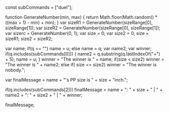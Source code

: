  const subCommands = ["duel"];
 
function GenerateNumber(min, max)
{
    return Math.floor(Math.random() * ((max + 1) - min) + min);
}
var sizeR1 = GenerateNumber(sizeRange[0], sizeRange[1]);
var sizeR2 = GenerateNumber(sizeRange[0], sizeRange[1]);
var sizerc = GenerateNumber(0, 1);
var size = 0;
var size2 = 0;
size = sizeR1;
size2 = sizeR2;

var name;
if(q == "") name = u;
else name = q;
var name2;
var winner;
if(q.includes(subCommands[0])) 
{
    name2 = q.substring(q.lastIndexOf("+") + 5);
    name = u;
}
winner = "The winner is " + name;
if(size < size2) winner = "The winner is " + name2;
else if( size == size2) winner = "The winner is nobody.";
 
var finalMessage = name + "'s PP size is " + size + "inch.";

if(q.includes(subCommands[2])) finalMessage = name + ": " + size + " | " + name2 + ": " + size2 + " | " + winner;
 
finalMessage;
